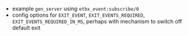- example `gen_server` using `etbx_event:subscribe/0`
- config options for `EXIT_EVENT`, `EXIT_EVENTS_REQUIRED`, `EXIT_EVENTS_REQUIRED_IN_MS`, perhaps with mechanism to switch off default exit
